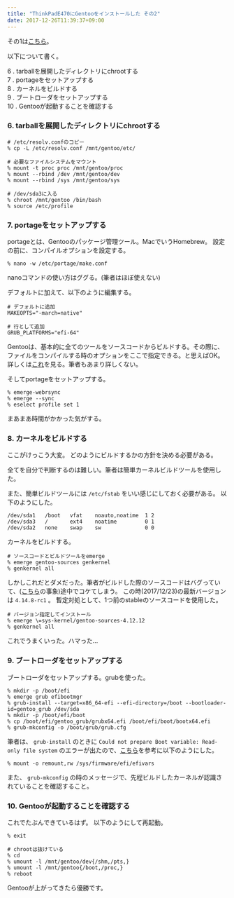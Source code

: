 ```yaml
---
title: "ThinkPadE470にGentooをインストールした その2"
date: 2017-12-26T11:39:37+09:00
---
```


その1は[こちら](https://yaginumahidetatsu.com/2017/12/26/gentoo-install-1/)。

<!--more-->

以下について書く。

6 . tarballを展開したディレクトリにchrootする  
7 . portageをセットアップする  
8 . カーネルをビルドする  
9 . ブートローダをセットアップする  
10 . Gentooが起動することを確認する  

### 6. tarballを展開したディレクトリにchrootする

```
# /etc/resolv.confのコピー
% cp -L /etc/resolv.conf /mnt/gentoo/etc/

# 必要なファイルシステムをマウント
% mount -t proc proc /mnt/gentoo/proc
% mount --rbind /dev /mnt/gentoo/dev
% mount --rbind /sys /mnt/gentoo/sys

# /dev/sda3に入る
% chroot /mnt/gentoo /bin/bash
% source /etc/profile
```

### 7. portageをセットアップする

portageとは、Gentooのパッケージ管理ツール。MacでいうHomebrew。
設定の前に、コンパイルオプションを設定する。

```
% nano -w /etc/portage/make.conf
```

nanoコマンドの使い方はググる。(筆者はほぼ使えない)

デフォルトに加えて、以下のように編集する。

```
# デフォルトに追加
MAKEOPTS="-march=native"

# 行として追加
GRUB_PLATFORMS="efi-64"
```

Gentooは、基本的に全てのツールをソースコードからビルドする。その際に、ファイルをコンパイルする時のオプションをここで指定できる。と思えばOK。
詳しくは[これ](https://wiki.gentoo.org/wiki/Safe_CFLAGS)を見る。筆者もあまり詳しくない。

そしてportageをセットアップする。

```
% emerge-webrsync
% emerge --sync
% eselect profile set 1
```

まあまあ時間がかかった気がする。

### 8. カーネルをビルドする

ここがけっこう大変。
どのようにビルドするかの方針を決める必要がある。

全てを自分で判断するのは難しい。筆者は簡単カーネルビルドツールを使用した。

また、簡単ビルドツールには `/etc/fstab` をいい感じにしておく必要がある。
以下のようにした。

```
/dev/sda1   /boot   vfat    noauto,noatime  1 2
/dev/sda3   /       ext4    noatime         0 1
/dev/sda2   none    swap    sw              0 0
```

カーネルをビルドする。

```
# ソースコードとビルドツールをemerge
% emerge gentoo-sources genkernel
% genkernel all
```

しかしこれだとダメだった。筆者がビルドした際のソースコードはバグっていて、([こちら](https://patchwork.kernel.org/patch/9960627/)の事象)途中でコケてしまう。
この時(2017/12/23)の最新バージョンは `4.14.8-rc1` 。
暫定対処として、1つ前のstableのソースコードを使用した。

```
# バージョン指定してインストール
% emerge \=sys-kernel/gentoo-sources-4.12.12
% genkernel all
```

これでうまくいった。ハマった…

### 9. ブートローダをセットアップする

ブートローダをセットアップする。grubを使った。

```
% mkdir -p /boot/efi
% emerge grub efibootmgr
% grub-install --target=x86_64-efi --efi-directory=/boot --bootloader-id=gentoo_grub /dev/sda
% mkdir -p /boot/efi/boot
% cp /boot/efi/gentoo_grub/grubx64.efi /boot/efi/boot/bootx64.efi
% grub-mkconfig -o /boot/grub/grub.cfg
```

筆者は、 `grub-install` のときに `Could not prepare Boot variable: Read-only file system` のエラーが出たので、[こちら](https://forums.gentoo.org/viewtopic-t-1069106-start-0.html)を参考に以下のようにした。

```
% mount -o remount,rw /sys/firmware/efi/efivars
```

また、 `grub-mkconfig` の時のメッセージで、先程ビルドしたカーネルが認識されていることを確認すること。

### 10. Gentooが起動することを確認する

これでたぶんできているはず。
以下のようにして再起動。

```
% exit

# chrootは抜けている
% cd
% umount -l /mnt/gentoo/dev{/shm,/pts,}
% umount -l /mnt/gentoo{/boot,/proc,}
% reboot
```

Gentooが上がってきたら優勝です。
